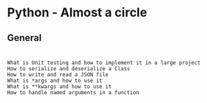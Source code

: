# Python - Almost a circle
## General
#
	What is Unit testing and how to implement it in a large project
	How to serialize and deserialize a Class
	How to write and read a JSON file
	What is *args and how to use it
	What is **kwargs and how to use it
	How to handle named arguments in a function